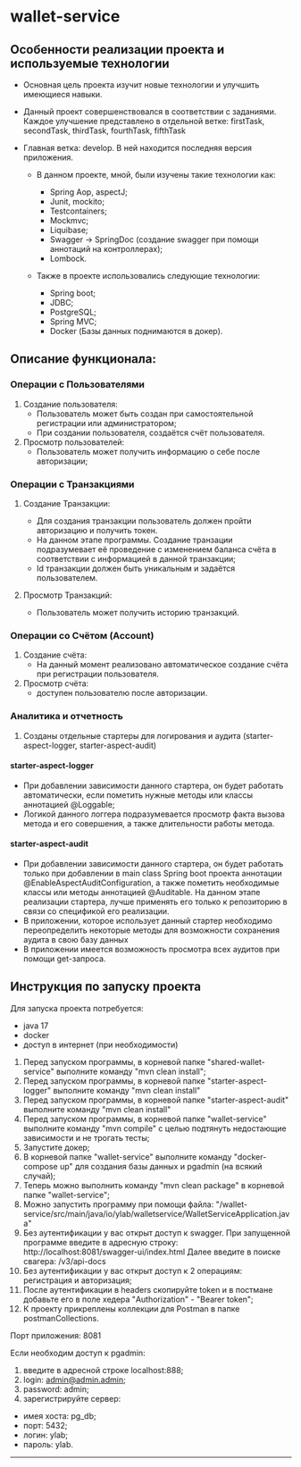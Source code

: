 # wallet-service

## Особенности реализации проекта и используемые технологии

- Основная цель проекта изучит новые технологии и улучшить имеющиеся навыки.
- Данный проект совершенствовался в соответствии с заданиями. Каждое улучшение представлено в отдельной ветке: firstTask, secondTask, thirdTask, fourthTask, fifthTask
- Главная ветка: develop. В ней находится последняя версия приложения.

  - В данном проекте, мной, были изучены такие технологии как: 
    - Spring Aop, aspectJ; 
    - Junit, mockito; 
    - Testcontainers; 
    - Mockmvc;
    - Liquibase;
    - Swagger -> SpringDoc (создание swagger при помощи аннотаций на контроллерах);
    - Lombock.

  - Также в проекте использовались следующие технологии:
    - Spring boot;
    - JDBC;
    - PostgreSQL;
    - Spring MVC;
    - Docker (Базы данных поднимаются в докер).



## Описание функционала:

### Операции с Пользователями

1. Создание пользователя:
   - Пользователь может быть создан при самостоятельной регистрации или администратором;
   - При создании пользователя, создаётся счёт пользователя.
2. Просмотр пользователей:
   - Пользователь может получить информацию о себе после авторизации;

### Операции с Транзакциями

1. Создание Транзакции:
   - Для создания транзакции пользователь должен пройти авторизацию и получить токен.
   - На данном этапе программы. Создание транзации подразумевает её проведение с изменением баланса счёта 
в соответствии с информацией в данной транзакции;
   - Id транзакции должен быть уникальным и задаётся пользователем.

2. Просмотр Транзакций:
   - Пользователь может получить историю транзакций.

### Операции со Счётом (Account)

1. Создание счёта:
   - На данный момент реализовано автоматическое создание счёта при регистрации пользователя.
2. Просмотр счёта:
   - доступен пользователю после авторизации.

### Аналитика и отчетность

1. Созданы отдельные стартеры для логирования и аудита (starter-aspect-logger, starter-aspect-audit)

#### starter-aspect-logger
- При добавлении зависимости данного стартера, 
он будет работать автоматически, если пометить нужные методы или классы аннотацией @Loggable;
- Логикой данного логгера подразумевается просмотр факта вызова метода и его совершения, а также длительности работы метода.

#### starter-aspect-audit
- При добавлении зависимости данного стартера, 
он будет работать только при добавлении в main class Spring boot проекта аннотации @EnableAspectAuditConfiguration, 
а также пометить необходимые классы или методы аннотацией @Auditable. На данном этапе реализации стартера, 
лучше применять его только к репозиторию в связи со спецификой его реализации.
- В приложении, которое использует данный стартер необходимо переопределить некоторые методы для возможности сохранения аудита в свою базу данных
- В приложении имеется возможность просмотра всех аудитов при помощи  get-запроса.

## Инструкция по запуску проекта

Для запуска проекта потребуется:
- java 17
- docker
- доступ в интернет (при необходимости)

1. Перед запуском программы, в корневой папке "shared-wallet-service" выполните команду "mvn clean install";
2. Перед запуском программы, в корневой папке "starter-aspect-logger" выполните команду "mvn clean install"
3. Перед запуском программы, в корневой папке "starter-aspect-audit" выполните команду "mvn clean install"
4. Перед запуском программы, в корневой папке "wallet-service" выполните команду "mvn compile" 
с целью подтянуть недостающие зависимости и не трогать тесты;
5. Запустите докер;
6. В корневой папке "wallet-service" выполните команду "docker-compose up"
для создания базы данных и pgadmin (на всякий случай);
7. Теперь можно выполнить команду "mvn clean package" в корневой папке "wallet-service";
8. Можно запустить программу при помощи файла: "/wallet-service/src/main/java/io/ylab/walletservice/WalletServiceApplication.java"
9. Без аутентификации у вас открыт доступ к swagger. При запущенной программе введите в адресную строку: http://localhost:8081/swagger-ui/index.html
Далее введите в поиске свагера: /v3/api-docs
10. Без аутентификации у вас открыт доступ к 2 операциям: регистрация и авторизация;
11. После аутентификации в headers скопируйте token и в постмане добавьте его в поле хедера "Authorization" - "Bearer token";
12. К проекту прикреплены коллекции для Postman в папке postmanCollections.

Порт приложения: 8081

Если необходим доступ к pgadmin:
1. введите в адресной строке localhost:888;
2. login: admin@admin.admin;
3. password: admin;
4. зарегистрируйте сервер:
- имея хоста: pg_db;
- порт: 5432;
- логин: ylab;
- пароль: ylab.

---
